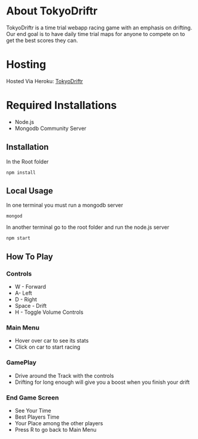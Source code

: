 
# About TokyoDriftr
TokyoDriftr is a time trial webapp racing game with an emphasis on drifting. Our end goal is to have daily time trial maps for anyone to compete on to get the best scores they can.

# Hosting
Hosted Via Heroku: [TokyoDriftr](https://nameless-tor-42521.herokuapp.com/)
# Required Installations

- Node.js
- Mongodb Community Server

## Installation

In the Root folder
```shell
npm install
```

## Local Usage

In one terminal you must run a mongodb server
```shell
mongod
```
In another terminal go to the root folder and run the node.js server
```shell
npm start
```

## How To Play
### Controls
- W - Forward
- A- Left
- D - Right
- Space - Drift
- H - Toggle Volume Controls
### Main Menu
- Hover over car to see its stats
- Click on car to start racing
### GamePlay
- Drive around the Track with the controls
- Drifting for long enough will give you a boost when you finish your drift
### End Game Screen
- See Your Time
- Best Players Time
- Your Place among the other players
- Press R to go back to Main Menu